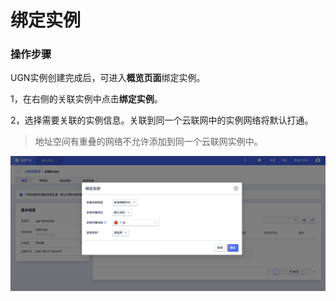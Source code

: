 # 绑定实例


### 操作步骤

UGN实例创建完成后，可进入**概览页面**绑定实例。

1，在右侧的关联实例中点击**绑定实例**。

2，选择需要关联的实例信息。关联到同一个云联网中的实例网络将默认打通。

> 地址空间有重叠的网络不允许添加到同一个云联网实例中。

![](/images/bindinstance01.png)

